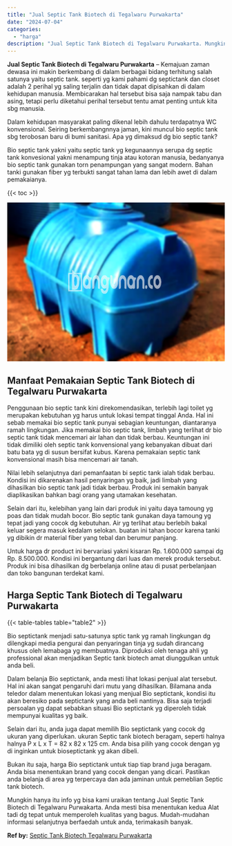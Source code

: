 ```yaml
---
title: "Jual Septic Tank Biotech di Tegalwaru Purwakarta"
date: "2024-07-04"
categories: 
  - "harga"
description: "Jual Septic Tank Biotech di Tegalwaru Purwakarta. Mungkin hanya itu info yg bisa kami uraikan tentang Jual Septic Tank Biotech di Tegalwaru Purwakarta. Anda..."
---
```


**Jual Septic Tank Biotech di Tegalwaru Purwakarta** – Kemajuan zaman dewasa ini makin berkembang di dalam berbagai bidang terhitung salah satunya yaitu septic tank. seperti yg kami pahami dg septictank dan closet adalah 2 perihal yg saling terjalin dan tidak dapat dipisahkan di dalam kehidupan manusia. Membicarakan hal tersebut bisa saja nampak tabu dan asing, tetapi perlu diketahui perihal tersebut tentu amat penting untuk kita sbg manusia.

Dalam kehidupan masyarakat paling dikenal lebih dahulu terdapatnya WC konvensional. Seiring berkembangnnya jaman, kini muncul bio septic tank sbg terobosan baru di bumi sanitasi. Apa yg dimaksud dg bio septic tank?

Bio septic tank yakni yaitu septic tank yg kegunaannya serupa dg septic tank konvesional yakni menampung tinja atau kotoran manusia, bedanyanya bio septic tank gunakan torn penampungan yang sangat modern. Bahan tanki gunakan fiber yg terbukti sangat tahan lama dan lebih awet di dalam pemakaianya.

{{< toc >}}

![Jual Septic Tank Biotech di Tegalwaru Purwakarta](/images/jual-bio-septictank-15.png)

## Manfaat Pemakaian Septic Tank Biotech di Tegalwaru Purwakarta

Penggunaan bio septic tank kini direkomendasikan, terlebih lagi toilet yg merupakan kebutuhan yg harus untuk lokasi tempat tinggal Anda. Hal ini sebab memakai bio septic tank punyai sebagian keuntungan, diantaranya ramah lingkungan. Jika memakai bio septic tank, limbah yang terlihat dr bio septic tank tidak mencemari air lahan dan tidak berbau. Keuntungan ini tidak dimiliki oleh septic tank konvensional yang kebanyakan dibuat dari batu bata yg di susun bersifat kubus. Karena pemakaian septic tank konvensional masih bisa mencemari air tanah.

Nilai lebih selanjutnya dari pemanfaatan bi septic tank ialah tidak berbau. Kondisi ini dikarenakan hasil penyaringan yg baik, jadi limbah yang dihasilkan bio septic tank jadi tidak berbau. Produk ini semakin banyak diaplikasikan bahkan bagi orang yang utamakan kesehatan.

Selain dari itu, kelebihan yang lain dari produk ini yaitu daya tamoung yg poas dan tidak mudah bocor. Bio septic tank gunakan daya tamoung yg tepat jadi yang cocok dg kebutuhan. Air yg terlihat atau berlebih bakal keluar segera masuk kedalam selokan. buatan ini tahan bocor karena tanki yg dibikin dr material fiber yang tebal dan berumur panjang.

Untuk harga dr product ini bervariasi yakni kisaran Rp. 1.600.000 sampai dg Rp. 8.500.000. Kondisi ini bergantung dari luas dan merek produk tersebut. Produk ini bisa dihasilkan dg berbelanja online atau di pusat perbelanjaan dan toko bangunan terdekat kami.

## Harga Septic Tank Biotech di Tegalwaru Purwakarta

{{< table-tables table="table2" >}}

Bio septictank menjadi satu-satunya sptic tank yg ramah lingkungan dg dilengkapi media pengurai dan penyaringan tinja yg sudah dirancang khusus oleh lemabaga yg membuatnya. Diproduksi oleh tenaga ahli yg professional akan menjadikan Septic tank biotech amat diunggulkan untuk anda beli.

Dalam belanja Bio septictank, anda mesti lihat lokasi penjual alat tersebut. Hal ini akan sangat pengaruhi dari mutu yang dihasilkan. Bilamana anda teledor dalam menentukan lokasi yang menjual Bio septictank, kondisi itu akan beresiko pada septictank yang anda beli nantinya. Bisa saja terjadi persoalan yg dapat sebabkan situasi Bio septictank yg diperoleh tidak mempunyai kualitas yg baik.

Selain dari itu, anda juga dapat memilih Bio septictank yang cocok dg ukuran yang diperlukan. ukuran Septic tank biotech beragam, seperti halnya halnya P x L x T = 82 x 82 x 125 cm. Anda bisa pilih yang cocok dengan yg di inginkan untuk bioseptictank yg akan dibeli.

Bukan itu saja, harga Bio septictank untuk tiap tiap brand juga beragam. Anda bisa menentukan brand yang cocok dengan yang dicari. Pastikan anda belanja di area yg terpercaya dan ada jaminan untuk pemeblian Septic tank biotech.

Mungkin hanya itu info yg bisa kami uraikan tentang Jual Septic Tank Biotech di Tegalwaru Purwakarta. Anda mesti bisa menentukan kedua Alat tadi dg tepat untuk memperoleh kualitas yang bagus. Mudah-mudahan informasi selanjutnya berfaedah untuk anda, terimakasih banyak.

**Ref by:** [Septic Tank Biotech Tegalwaru Purwakarta](https://id.wikipedia.org/wiki/Septic)
